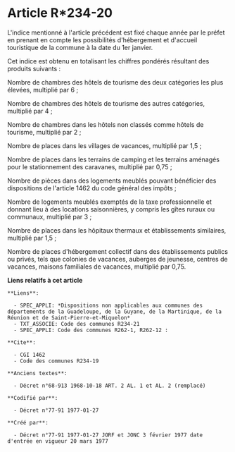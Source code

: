 # Article R*234-20

L'indice mentionné à l'article précédent est fixé chaque année par le préfet en prenant en compte les possibilités
d'hébergement et d'accueil touristique de la commune à la date du 1er janvier. 

Cet indice est obtenu en totalisant les chiffres pondérés résultant des produits suivants :

Nombre de chambres des hôtels de tourisme des deux catégories les plus élevées, multiplié par 6 ; 

Nombre de chambres des hôtels de tourisme des autres catégories, multiplié par 4 ; 

Nombre de chambres dans les hôtels non classés comme hôtels de tourisme, multiplié par 2 ; 

Nombre de places dans les villages de vacances, multiplié par 1,5 ; 

Nombre de places dans les terrains de camping et les terrains aménagés pour le stationnement des caravanes, multiplié par
0,75 ; 

Nombre de pièces dans des logements meublés pouvant bénéficier des dispositions de l'article 1462 du code général des
impôts ; 

Nombre de logements meublés exemptés de la taxe professionnelle et donnant lieu à des locations saisonnières, y compris les
gîtes ruraux ou communaux, multiplié par 3 ; 

Nombre de places dans les hôpitaux thermaux et établissements similaires, multiplié par 1,5 ; 

Nombre de places d'hébergement collectif dans des établissements publics ou privés, tels que colonies de vacances, auberges
de jeunesse, centres de vacances, maisons familiales de vacances, multiplié par 0,75.

**Liens relatifs à cet article**

	**Liens**:

	  - SPEC_APPLI: *Dispositions non applicables aux communes des départements de la Guadeloupe, de la Guyane, de la Martinique, de la Réunion et de Saint-Pierre-et-Miquelon*
	  - TXT_ASSOCIE: Code des communes R234-21
	  - SPEC_APPLI: Code des communes R262-1, R262-12 :

	**Cite**:

	  - CGI 1462
	  - Code des communes R234-19

	**Anciens textes**:

	  - Décret n°68-913 1968-10-18 ART. 2 AL. 1 et AL. 2 (remplacé)

	**Codifié par**:

	  - Décret n°77-91 1977-01-27

	**Créé par**:

	  - Décret n°77-91 1977-01-27 JORF et JONC 3 février 1977 date d'entrée en vigueur 20 mars 1977
